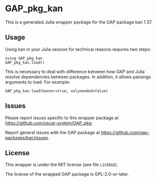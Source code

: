 # GAP_pkg_kan

This is a generated Julia wrapper package for the GAP package kan 1.37.

## Usage

Using kan in your Julia session for technical reasons requires two steps:

    using GAP_pkg_kan
    GAP_pkg_kan.load()

This is necessary to deal with difference between how GAP and Julia
resolve dependencies between packages. In addition, it allows passings
arguments to load. For example:

    GAP_pkg_kan.load(banner=true, onlyneeded=false)

## Issues

Please report issues specific to this wrapper package at <https://github.com/oscar-system/GAP_pkg>.

Report general issues with the GAP package at <https://github.com/gap-packages/kan/issues>.

## License

This wrapper is under the MIT license (see file `LICENSE`).

The license of the wrapped GAP package is GPL-2.0-or-later.
